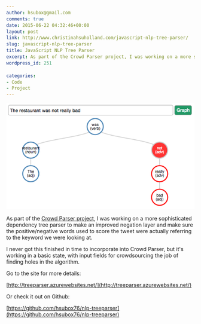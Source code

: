 ```yaml
---
author: hsubox@gmail.com
comments: true
date: 2015-06-22 04:32:46+00:00
layout: post
link: http://www.christinahsuholland.com/javascript-nlp-tree-parser/
slug: javascript-nlp-tree-parser
title: JavaScript NLP Tree Parser
excerpt: As part of the Crowd Parser project, I was working on a more sophisticated dependency tree parser to make an improved negation layer and make sure the positive/negative words used to score the tweet were actually referring to the keyword we were looking at.
wordpress_id: 251

categories:
- Code
- Project
---
```


[![Crowd Parser screenshot](/images/2015/06/Screenshot-2015-06-21-21.26.13.png)](/images/2015/06/Screenshot-2015-06-21-21.26.13.png)


As part of the [Crowd Parser project](http://www.christinahsuholland.com/crowd-parser-thesis-project/), I was working on a more sophisticated dependency tree parser to make an improved negation layer and make sure the positive/negative words used to score the tweet were actually referring to the keyword we were looking at.

I never got this finished in time to incorporate into Crowd Parser, but it's working in a basic state, with input fields for crowdsourcing the job of finding holes in the algorithm.

Go to the site for more details:

[http://treeparser.azurewebsites.net/](http://treeparser.azurewebsites.net/)

Or check it out on Github:

[https://github.com/hsubox76/nlp-treeparser](https://github.com/hsubox76/nlp-treeparser)
